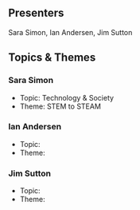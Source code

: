 ## Presenters

Sara Simon, Ian Andersen, Jim Sutton

## Topics & Themes

### Sara Simon

* Topic: Technology & Society
* Theme: STEM to STEAM

### Ian Andersen

* Topic:
* Theme:

### Jim Sutton

* Topic:
* Theme:
